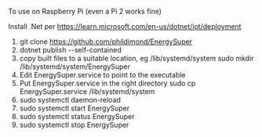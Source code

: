 To use on Raspberry Pi (even a Pi 2 works fine)

Install .Net per https://learn.microsoft.com/en-us/dotnet/iot/deployment

1. git clone https://github.com/phildimond/EnergySuper
2. dotnet publish --self-contained
3. copy built files to a suitable location, eg /lib/systemd/system
      sudo mkdir /lib/systemd/system/EnergySuper
4.  Edit EnergySuper.service to point to the executable
5. Put EnergySuper.service in the right directory
       sudo cp EnergySuper.service /lib/systemd/system
6. sudo systemctl daemon-reload
7. sudo systemctl start EnergySuper
8. sudo systemctl status EnergySuper
9. sudo systemctl stop EnergySuper

